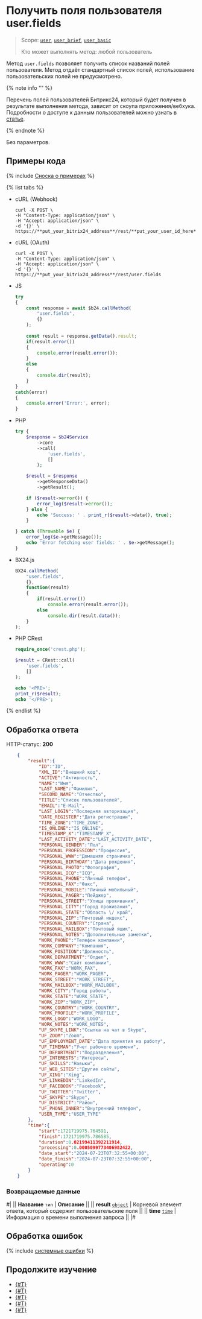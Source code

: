 # Получить поля пользователя user.fields

> Scope: [`user`](../scopes/permissions.md), [`user_brief`](../scopes/permissions.md), [`user_basic`](../scopes/permissions.md)
>
> Кто может выполнять метод: любой пользователь

Метод `user.fields` позволяет получить список названий полей пользователя. Метод отдаёт стандартный список полей, использование пользовательских полей не предусмотрено.

{% note info "" %}

Перечень полей пользователей Битрикс24, который будет получен в результате выполнения метода, зависит от скоупа приложения/вебхука. Подробности о доступе к данным пользователей можно узнать в [статье](index.md).

{% endnote %}

Без параметров.

## Примеры кода

{% include [Сноска о примерах](../../_includes/examples.md) %}

{% list tabs %}

- cURL (Webhook)

    ```curl
    curl -X POST \
    -H "Content-Type: application/json" \
    -H "Accept: application/json" \
    -d '{}' \
    https://**put_your_bitrix24_address**/rest/**put_your_user_id_here**/**put_your_webbhook_here**/user.fields
    ```

- cURL (OAuth)

    ```curl
    curl -X POST \
    -H "Content-Type: application/json" \
    -H "Accept: application/json" \
    -d '{}' \
    https://**put_your_bitrix24_address**/rest/user.fields
    ```

- JS


    ```js
    try
    {
    	const response = await $b24.callMethod(
    		"user.fields",
    		{}
    	);
    	
    	const result = response.getData().result;
    	if(result.error())
    	{
    		console.error(result.error());
    	}
    	else
    	{
    		console.dir(result);
    	}
    }
    catch(error)
    {
    	console.error('Error:', error);
    }
    ```

- PHP


    ```php
    try {
        $response = $b24Service
            ->core
            ->call(
                'user.fields',
                []
            );
    
        $result = $response
            ->getResponseData()
            ->getResult();
    
        if ($result->error()) {
            error_log($result->error());
        } else {
            echo 'Success: ' . print_r($result->data(), true);
        }
    
    } catch (Throwable $e) {
        error_log($e->getMessage());
        echo 'Error fetching user fields: ' . $e->getMessage();
    }
    ```

- BX24.js

    ```js
    BX24.callMethod(
        "user.fields",
        {},
        function(result)
        {
            if(result.error())
                console.error(result.error());
            else
                console.dir(result.data());
        }
    );
    ```

- PHP CRest

    ```php
    require_once('crest.php');

    $result = CRest::call(
        'user.fields',
        []
    );

    echo '<PRE>';
    print_r($result);
    echo '</PRE>';
    ```

{% endlist %}

## Обработка ответа

HTTP-статус: **200**

```json
    {
        "result":{
            "ID":"ID",
            "XML_ID":"Внешний код",
            "ACTIVE":"Активность",
            "NAME":"Имя",
            "LAST_NAME":"Фамилия",
            "SECOND_NAME":"Отчество",
            "TITLE":"Список пользователей",
            "EMAIL":"E-Mail",
            "LAST_LOGIN":"Последняя авторизация",
            "DATE_REGISTER":"Дата регистрации",
            "TIME_ZONE":"TIME_ZONE",
            "IS_ONLINE":"IS_ONLINE",
            "TIMESTAMP_X":"TIMESTAMP_X",
            "LAST_ACTIVITY_DATE":"LAST_ACTIVITY_DATE",
            "PERSONAL_GENDER":"Пол",
            "PERSONAL_PROFESSION":"Профессия",
            "PERSONAL_WWW":"Домашняя страничка",
            "PERSONAL_BIRTHDAY":"Дата рождения",
            "PERSONAL_PHOTO":"Фотография",
            "PERSONAL_ICQ":"ICQ",
            "PERSONAL_PHONE":"Личный телефон",
            "PERSONAL_FAX":"Факс",
            "PERSONAL_MOBILE":"Личный мобильный",
            "PERSONAL_PAGER":"Пейджер",
            "PERSONAL_STREET":"Улица проживания",
            "PERSONAL_CITY":"Город проживания",
            "PERSONAL_STATE":"Область \/ край",
            "PERSONAL_ZIP":"Почтовый индекс",
            "PERSONAL_COUNTRY":"Страна",
            "PERSONAL_MAILBOX":"Почтовый ящик",
            "PERSONAL_NOTES":"Дополнительные заметки",
            "WORK_PHONE":"Телефон компании",
            "WORK_COMPANY":"Компания",
            "WORK_POSITION":"Должность",
            "WORK_DEPARTMENT":"Отдел",
            "WORK_WWW":"Сайт компании",
            "WORK_FAX":"WORK_FAX",
            "WORK_PAGER":"WORK_PAGER",
            "WORK_STREET":"WORK_STREET",
            "WORK_MAILBOX":"WORK_MAILBOX",
            "WORK_CITY":"Город работы",
            "WORK_STATE":"WORK_STATE",
            "WORK_ZIP":"WORK_ZIP",
            "WORK_COUNTRY":"WORK_COUNTRY",
            "WORK_PROFILE":"WORK_PROFILE",
            "WORK_LOGO":"WORK_LOGO",
            "WORK_NOTES":"WORK_NOTES",
            "UF_SKYPE_LINK":"Ссылка на чат в Skype",
            "UF_ZOOM":"Zoom",
            "UF_EMPLOYMENT_DATE":"Дата принятия на работу",
            "UF_TIMEMAN":"Учет рабочего времени",
            "UF_DEPARTMENT":"Подразделения",
            "UF_INTERESTS":"Интересы",
            "UF_SKILLS":"Навыки",
            "UF_WEB_SITES":"Другие сайты",
            "UF_XING":"Xing",
            "UF_LINKEDIN":"LinkedIn",
            "UF_FACEBOOK":"Facebook",
            "UF_TWITTER":"Twitter",
            "UF_SKYPE":"Skype",
            "UF_DISTRICT":"Район",
            "UF_PHONE_INNER":"Внутренний телефон",
            "USER_TYPE":"USER_TYPE"
        },
        "time":{
            "start":1721719975.764591,
            "finish":1721719975.786585,
            "duration":0.02199411392211914,
            "processing":0.0005099773406982422,
            "date_start":"2024-07-23T07:32:55+00:00",
            "date_finish":"2024-07-23T07:32:55+00:00",
            "operating":0
        }
    }
```

### Возвращаемые данные

#|
|| **Название**
`тип` | **Описание** ||
|| **result**
[`object`](../data-types.md) | Корневой элемент ответа, который содержит пользовательские поля ||
|| **time**
[`time`](../data-types.md) | Информация о времени выполнения запроса ||
|#

## Обработка ошибок

{% include [системные ошибки](../../_includes/system-errors.md) %}

## Продолжите изучение 

- [{#T}](./user-add.md)
- [{#T}](./user-update.md)
- [{#T}](./user-get.md)
- [{#T}](./user-current.md)
- [{#T}](./user-search.md)